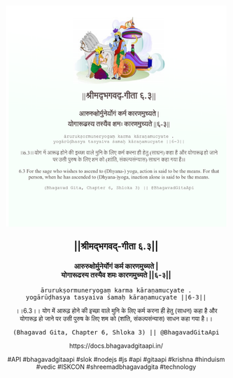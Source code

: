 <img src="../../asset/BG_6_3.png"/>
<center><h2>||श्रीमद्‍भगवद्‍-गीता ६.३||</h2>
<h3>आरुरुक्षोर्मुनेर्योगं कर्म कारणमुच्यते |<br/>योगारूढस्य तस्यैव शमः कारणमुच्यते ||६-३||</h3>
<pre>ārurukṣormuneryogaṃ karma kāraṇamucyate .<br/>yogārūḍhasya tasyaiva śamaḥ kāraṇamucyate ||6-3||</pre>
<p>।।6.3।। योग में आरूढ़ होने की इच्छा वाले मुनि के लिए कर्म करना ही हेतु (साधन) कहा है और योगारूढ़ हो जाने पर उसी पुरुष के लिए शम को (शांति, संकल्पसंन्यास) साधन कहा गया है।।</p>
<pre>(Bhagavad Gita, Chapter 6, Shloka 3) || @BhagavadGitaApi</pre><p>https://docs.bhagavadgitaapi.in/</p><p>#API #bhagavadgitaapi #slok #nodejs #js #api #gitaapi #krishna #hinduism #vedic #ISKCON #shreemadbhagavadgita #technology</p></center>